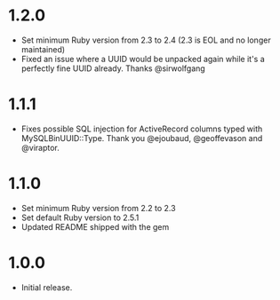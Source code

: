# 1.2.0

  * Set minimum Ruby version from 2.3 to 2.4 (2.3 is EOL and no longer maintained)
  * Fixed an issue where a UUID would be unpacked again while it's a perfectly
    fine UUID already.
    Thanks @sirwolfgang


# 1.1.1

  * Fixes possible SQL injection for ActiveRecord columns typed with
    MySQLBinUUID::Type.
    Thank you @ejoubaud, @geoffevason and @viraptor.


# 1.1.0

  * Set minimum Ruby version from 2.2 to 2.3
  * Set default Ruby version to 2.5.1
  * Updated README shipped with the gem


# 1.0.0

  * Initial release.
